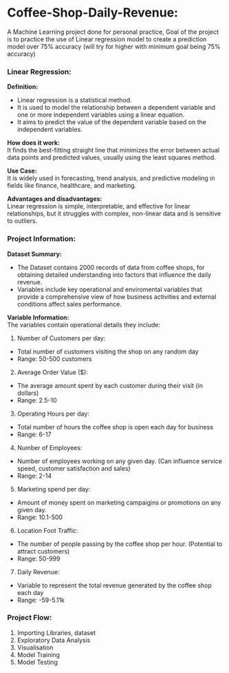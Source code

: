 # Coffee-Shop-Daily-Revenue:
A Machine Learning project done for personal practice, Goal of the project is to practice the use of Linear regression model to create a prediction model over 75% accuracy (will try for higher with minimum goal being 75% accuracy)

### Linear Regression:
**Definition:**
- Linear regression is a statistical method.
- It is used to model the relationship between a dependent variable and one or more independent variables using a linear equation.
- It aims to predict the value of the dependent variable based on the independent variables.

**How does it work:**  
It finds the best-fitting straight line that minimizes the error between actual data points and predicted values, usually using the least squares method.

**Use Case:**  
It is widely used in forecasting, trend analysis, and predictive modeling in fields like finance, healthcare, and marketing.

**Advantages and disadvantages:**  
Linear regression is simple, interpretable, and effective for linear relationships, but it struggles with complex, non-linear data and is sensitive to outliers.

### Project Information:
**Dataset Summary:**  
- The Dataset contains 2000 records of data from coffee shops, for obtaining detailed understanding into factors that influence the daily revenue. 
- Variables include key operational and enviromental variables that provide a comprehensive view of how business activities and external conditions affect sales performance.  

**Variable Information:**  
The variables contain operational details they include:  
1. Number of Customers per day:
* Total number of customers visiting the shop on any random day
* Range: 50-500 customers
2. Average Order Value ($):
* The average amount spent by each customer during their visit (in dollars)
* Range: 2.5-10
3. Operating Hours per day:
* Total number of hours the coffee shop is open each day for business
* Range: 6-17
4. Number of Employees:
* Number of employees working on any given day. (Can influence service speed, customer satisfaction and sales)
* Range: 2-14
5. Marketing spend per day:
* Amount of money spent on marketing campaigins or promotions on any given day.
* Range: 10.1-500
6. Location Foot Traffic:
* The number of people passing by the coffee shop per hour. (Potential to attract customers)
* Range: 50-999
7. Daily Revenue:
* Variable to represent the total revenue generated by the coffee shop each day
* Range: -59-5.11k

### Project Flow:
1. Importing Libraries, dataset
2. Exploratory Data Analysis
3. Visualisation
4. Model Training
5. Model Testing
